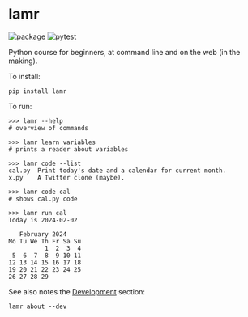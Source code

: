 # lamr

[![package](https://img.shields.io/pypi/v/lamr)](https://pypi.org/project/lamr/)
[![pytest](https://github.com/epogrebnyak/bootcamp/actions/workflows/python-package.yml/badge.svg)](https://github.com/epogrebnyak/bootcamp/actions/workflows/python-package.yml)

Python course for beginners, at command line and on the web (in the making).

To install: 

```pip install lamr```

To run:

```console 
>>> lamr --help
# overview of commands

>>> lamr learn variables
# prints a reader about variables

>>> lamr code --list
cal.py  Print today's date and a calendar for current month.
x.py    A Twitter clone (maybe).

>>> lamr code cal
# shows cal.py code

>>> lamr run cal
Today is 2024-02-02

   February 2024
Mo Tu We Th Fr Sa Su
          1  2  3  4
 5  6  7  8  9 10 11
12 13 14 15 16 17 18
19 20 21 22 23 24 25
26 27 28 29
```

See also notes the [Development](development.md) section:

```
lamr about --dev
```